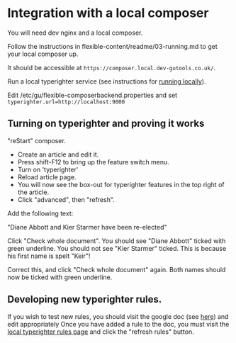 # Integration with a local composer

You will need dev nginx and a local composer.

Follow the instructions in flexible-content/readme/03-running.md to get your local composer up.

It should be accessible at `https://composer.local.dev-gutools.co.uk/`.

Run a local typerighter service (see instructions for [running locally](./01-running-locally.md)).

Edit /etc/gu/flexible-composerbackend.properties and set 
`typerighter.url=http://localhost:9000`

## Turning on typerighter and proving it works

"reStart" composer.

 * Create an article and edit it. 
 * Press shift-F12 to bring up the feature switch menu.
 * Turn on 'typerighter'
 * Reload article page.
 * You will now see the box-out for typerighter features in the top right of the article.
 * Click "advanced", then "refresh".

Add the following text:

"Diane Abbott and Kier Starmer have been re-elected"

Click "Check whole document".  You should see "Diane Abbott" ticked with green underline.
You should not see "Kier Starmer" ticked.  This is because his first name is spelt "Keir"!

Correct this, and click "Check whole document" again.  Both names should now be ticked with green underline.

## Developing new typerighter rules.

If you wish to test new rules, you should visit the google doc (see [here](./02-google-sheet.md)) and edit appropriately
Once you have added a rule to the doc, you must visit the [local typerighter rules page](https://manager.typerighter.local.dev-gutools.co.uk/) 
and click the "refresh rules" button.
